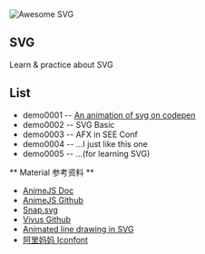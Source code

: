<img src="https://camo.githubusercontent.com/a779a499bc8abaab4e7d9045af5e90af75c3ad7f/68747470733a2f2f7261776769742e636f6d2f77696c6c69616e6a757374656e2f617765736f6d652d7376672f6d61737465722f6c6f676f2e737667" alt="Awesome SVG" data-canonical-src="https://rawgit.com/willianjusten/awesome-svg/master/logo.svg" style="max-width:100%;">


## SVG
Learn & practice about SVG


## List

* demo0001 -- [An animation of svg on codepen]()
* demo0002 -- SVG Basic
* demo0003 -- AFX in SEE Conf
* demo0004 -- ...I just like this one
* demo0005 -- ...(for learning SVG)




** Material 参考资料 **
* [AnimeJS Doc](http://animejs.com/documentation/)
* [AnimeJS Github](https://github.com/juliangarnier/anime)
* [Snap.svg](http://snapsvg.io/)
* [Vivus Github](https://github.com/maxwellito/vivus)
* [Animated line drawing in SVG](https://jakearchibald.com/2013/animated-line-drawing-svg/)
* [阿里妈妈 Iconfont](http://www.iconfont.cn/)
